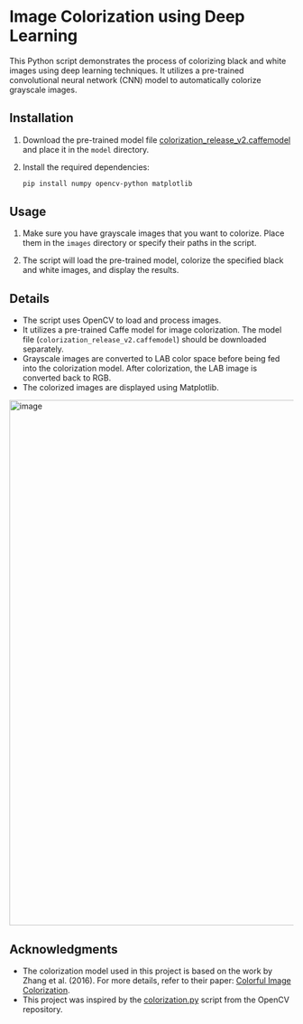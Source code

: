 # Image Colorization using Deep Learning

This Python script demonstrates the process of colorizing black and white images using deep learning techniques. It utilizes a pre-trained convolutional neural network (CNN) model to automatically colorize grayscale images.

## Installation

1. Download the pre-trained model file [colorization_release_v2.caffemodel](https://www.dropbox.com/s/dx0qvhhp5hbcx7z/colorization_release_v2.caffemodel?dl=1) and place it in the `model` directory.

2. Install the required dependencies:

    ```bash
    pip install numpy opencv-python matplotlib
    ```

## Usage

1. Make sure you have grayscale images that you want to colorize. Place them in the `images` directory or specify their paths in the script.


2. The script will load the pre-trained model, colorize the specified black and white images, and display the results.

## Details

- The script uses OpenCV to load and process images.
- It utilizes a pre-trained Caffe model for image colorization. The model file (`colorization_release_v2.caffemodel`) should be downloaded separately.
- Grayscale images are converted to LAB color space before being fed into the colorization model. After colorization, the LAB image is converted back to RGB.
- The colorized images are displayed using Matplotlib.
<img width="930" alt="image" src="https://github.com/hrushikeshnayak/machine-learning-projects/assets/96150298/f23ad5fc-e89b-4560-beb0-ac154e100ef4">

## Acknowledgments

- The colorization model used in this project is based on the work by Zhang et al. (2016). For more details, refer to their paper: [Colorful Image Colorization](https://arxiv.org/abs/1603.08511).
- This project was inspired by the [colorization.py](https://github.com/opencv/opencv/blob/master/samples/dnn/colorization.py) script from the OpenCV repository.
